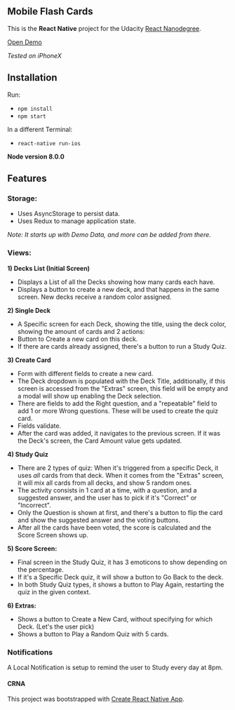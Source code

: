 ## Mobile Flash Cards
This is the **React Native** project for the Udacity [React Nanodegree](https://www.udacity.com/course/react-nanodegree--nd019).


[Open Demo](https://res.cloudinary.com/techflor/video/upload/v1526076172/App_Preview.mp4)

*Tested on iPhoneX*

## Installation

Run:
- `npm install`
- `npm start`

In a different Terminal:
- `react-native run-ios `

**Node version 8.0.0**

## Features

### Storage:
- Uses AsyncStorage to persist data.
- Uses Redux to manage application state.

*Note: It starts up with Demo Data, and more can be added from there.*

### Views:
**1) Decks List (Initial Screen)**
- Displays a List of all the Decks showing how many cards each have.
- Displays a button to create a new deck, and that happens in the same screen. New decks receive a random color assigned.

**2) Single Deck**
- A Specific screen for each Deck, showing the title, using the deck color, showing the amount of cards and 2 actions:
- Button to Create a new card on this deck.
- If there are cards already assigned, there's a button to run a Study Quiz.

**3) Create Card**
- Form with different fields to create a new card.
- The Deck dropdown is populated with the Deck Title, additionally, if this screen is accessed from the "Extras" screen, this field will be empty and a modal will show up enabling the Deck selection.
- There are fields to add the Right question, and a "repeatable" field to add 1 or more Wrong questions. These will be used to create the quiz card.
- Fields validate.
- After the card was added, it navigates to the previous screen. If it was the Deck's screen, the Card Amount value gets updated.

**4) Study Quiz**
- There are 2 types of quiz: When it's triggered from a specific Deck, it uses *all* cards from that deck. When it comes from the "Extras" screen, it will mix all cards from all decks, and show 5 random ones.
- The activity consists in 1 card at a time, with a question, and a suggested answer, and the user has to pick if it's "Correct" or "Incorrect".
- Only the Question is shown at first, and there's a button to flip the card and show the suggested answer and the voting buttons.
- After all the cards have been voted, the score is calculated and the Score Screen shows up.

**5) Score Screen:**
- Final screen in the Study Quiz, it has 3 emoticons to show depending on the percentage.
- If it's a Specific Deck quiz, it will show a button to Go Back to the deck.
- In both Study Quiz types, it shows a button to Play Again, restarting the quiz in the given context.

**6) Extras:**
- Shows a button to Create a New Card, without specifying for which Deck. (Let's the user pick)
- Shows a button to Play a Random Quiz with 5 cards.

### Notifications
A Local Notification is setup to remind the user to Study every day at 8pm.

#### CRNA
This project was bootstrapped with [Create React Native App](https://github.com/react-community/create-react-native-app).


